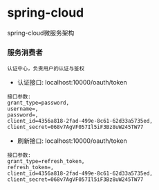 # spring-cloud
spring-cloud微服务架构

### 服务消费者
```
认证中心，负责用户的认证与鉴权
```
- 认证接口: localhost:10000/oauth/token

```
接口参数: 
grant_type=password,
username=,
password=,
client_id=4356a818-2fad-499e-8c61-62d33a5735ed,
client_secret=068v7AgVF057Il5iF3Bz8uW245TW77
```

- 刷新接口: localhost:10000/oauth/token

```
接口参数: 
grant_type=refresh_token,
refresh_token=,
client_id=4356a818-2fad-499e-8c61-62d33a5735ed,
client_secret=068v7AgVF057Il5iF3Bz8uW245TW77
```